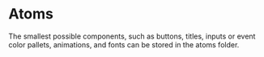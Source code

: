 # Atoms

The smallest possible components, such as buttons, titles, inputs or event color pallets, animations, and fonts can be stored in the atoms folder.
